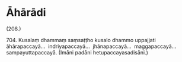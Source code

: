

# Āhārādi






(208.)

704\. Kusalaṃ dhammaṃ saṃsaṭṭho kusalo dhammo uppajjati āhārapaccayā…  indriyapaccayā…  jhānapaccayā…  maggapaccayā…  sampayuttapaccayā. (Imāni padāni hetupaccayasadisāni.)



